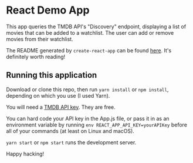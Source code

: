 # React Demo App

This app queries the TMDB API's "Discovery" endpoint, displaying a list
of movies that can be added to a watchlist. The user can add or remove movies
from their watchlist.

The README generated by `create-react-app` can be found
[here](https://github.com/facebookincubator/create-react-app).
It's definitely worth reading!

## Running this application

Download or clone this repo, then run `yarn install` or `npm install`,
depending on which you use (I used Yarn).

You will need a [TMDB API key](https://www.themoviedb.org). They are free.

You can hard code your API key in the App.js file, or pass it in as an
environment variable by running `env REACT_APP_API_KEY=yourAPIKey` before all
of your commands (at least on Linux and macOS).

`yarn start` or `npm start` runs the development server.

Happy hacking!
